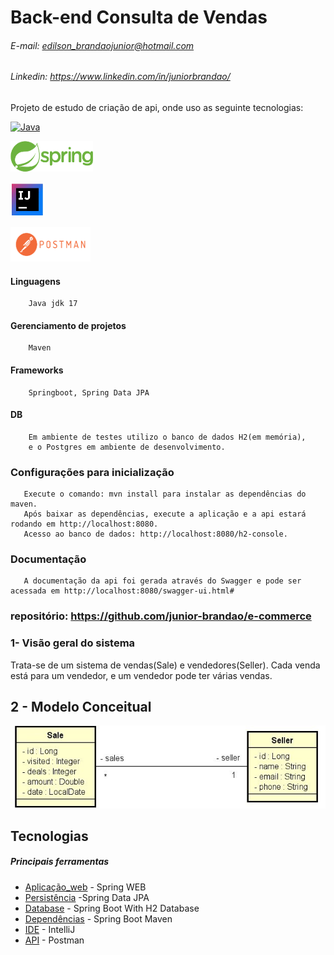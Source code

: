 
# Back-end Consulta de Vendas

###### E-mail: edilson_brandaojunior@hotmail.com
###### Linkedin: <https://www.linkedin.com/in/juniorbrandao/>

 Projeto de estudo de criação de api, onde uso as seguinte tecnologias:

 [![Java](https://jdk.java.net/images/oracle.png)](https://www.oracle.com/java/technologies/javase/jdk17-archive-downloads.html)

 [![Spring](src/main/java/com/devsuperior/dsmeta/assets/spring.png)](https://spring.io/projects/spring-boot)

 [![Intellij](src/main/java/com/devsuperior/dsmeta/assets/intellij.png)](https://www.jetbrains.com/pt-br/idea//)

 [![Postman](src/main/java/com/devsuperior/dsmeta/assets/postman.png)](https://www.postman.com/)

#### Linguagens

        Java jdk 17 

#### Gerenciamento de projetos

        Maven

#### Frameworks

        Springboot, Spring Data JPA

#### DB

        Em ambiente de testes utilizo o banco de dados H2(em memória),
        e o Postgres em ambiente de desenvolvimento.

### Configurações para inicialização

       Execute o comando: mvn install para instalar as dependências do maven.
       Após baixar as dependências, execute a aplicação e a api estará rodando em http://localhost:8080.
       Acesso ao banco de dados: http://localhost:8080/h2-console.

### Documentação

       A documentação da api foi gerada através do Swagger e pode ser acessada em http://localhost:8080/swagger-ui.html#

### repositório: <https://github.com/junior-brandao/e-commerce>

### 1- Visão geral do sistema

  Trata-se de um sistema de vendas(Sale) e vendedores(Seller). Cada venda está
  para um vendedor, e um vendedor pode ter várias vendas.

## 2 - Modelo Conceitual

![image](src/main/java/com/devsuperior/dsmeta/assets/modelo_conceitual.jpg)

## Tecnologias

##### Principais ferramentas

- [Aplicação_web] - Spring WEB
- [Persistência] -Spring Data JPA
- [Database] - Spring Boot With H2 Database
- [Dependências] - Spring Boot Maven
- [IDE] - IntelliJ
- [API] - Postman

```

```

[//]: # (These are reference links used in the body of this note and get stripped out when the markdown processor does its job. There is no need to format nicely because it shouldn't be seen. Thanks SO - http://stackoverflow.com/questions/4823468/store-comments-in-markdown-syntax)

   [Aplicação_web]: <https://docs.spring.io/spring-boot/docs/current/reference/html/web.html#web.servlet>
   [Persistência]: <https://spring.io/projects/spring-data-jpa>
   [Database]: <https://www.baeldung.com/spring-boot-h2-database/>
   [Dependências]: <https://docs.spring.io/spring-boot/docs/current/maven-plugin/reference/htmlsingle/>
   [IDE]: <https://www.jetbrains.com/pt-br/idea//>
   [API]: <https://www.postman.com/>
